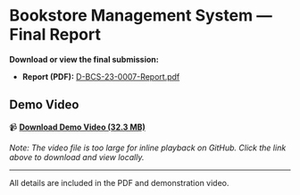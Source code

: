 # Bookstore Management System — Final Report

**Download or view the final submission:**

- **Report (PDF):** [D-BCS-23-0007-Report.pdf](D-BCS-23-0007-Report.pdf)

## Demo Video

📹 **[Download Demo Video (32.3 MB)](D-BCS-23-0007-Demo.mp4)**

*Note: The video file is too large for inline playback on GitHub. Click the link above to download and view locally.*

---

All details are included in the PDF and demonstration video.
